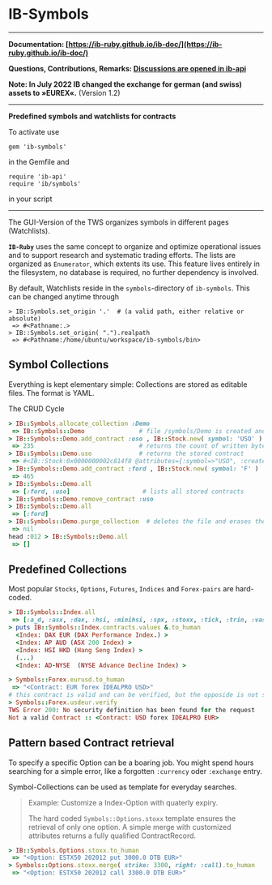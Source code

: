 # IB-Symbols

---
__Documentation: [https://ib-ruby.github.io/ib-doc/](https://ib-ruby.github.io/ib-doc/)__  

__Questions, Contributions, Remarks: [Discussions are opened in ib-api](https://github.com/ib-ruby/ib-api/discussions)__

__Note: In July 2022 IB changed the exchange for german (and swiss) assets to »EUREX«.__ (Version 1.2)

---

__Predefined symbols and watchlists for contracts__

To activate use

```
gem 'ib-symbols'
```
in the Gemfile and 
```
require 'ib-api'
require 'ib/symbols'
```
in your script

---

The GUI-Version of the TWS organizes symbols in different pages (Watchlists). 

**`IB-Ruby`** uses the same concept to organize and optimize operational issues and to support research and systematic trading efforts. The lists are organized as `Enumerator`, which extents its use. This feature lives entirely in the filesystem, no database is required, no further dependency is involved.

By default, Watchlists reside in the `symbols`-directory of `ib-symbols`. This can be changed anytime through
```
> IB::Symbols.set_origin '.'  # (a valid path, either relative or absolute)
 => #<Pathname:.> 
> IB::Symbols.set_origin( ".").realpath
 => #<Pathname:/home/ubuntu/workspace/ib-symbols/bin>
```


## Symbol Collections
Everything is kept elementary simple: Collections are stored as editable files. The format is YAML. 

The CRUD Cycle
```ruby
> IB::Symbols.allocate_collection :Demo
 => IB::Symbols::Demo               # file /symbols/Demo is created and Modul is established
> IB::Symbols::Demo.add_contract :uso , IB::Stock.new( symbol: 'USO' )
 => 235                             # returns the count of written bytes to the file 
> IB::Symbols::Demo.uso             # returns the stored contract
 => #<IB::Stock:0x0000000002c814f8 @attributes={:symbol=>"USO", :created_at=>2018-04-29 18:47:01 +0000, :con_id=>0, :right=>"", :exchange=>"SMART", :include_expired=>false, :sec_type=>"STK", :currency=>"USD"}> 
> IB::Symbols::Demo.add_contract :ford , IB::Stock.new( symbol: 'F' )
 => 465 
> IB::Symbols::Demo.all
 => [:ford, :uso]                    # lists all stored contracts
> IB::Symbols::Demo.remove_contract :uso
> IB::Symbols::Demo.all
 => [:ford] 
> IB::Symbols::Demo.purge_collection  # deletes the file and erases the contracts kept in memory
 => nil 
head :012 > IB::Symbols::Demo.all
 => [] 
```

## Predefined Collections

Most popular `Stocks`, `Options`, `Futures`, `Indices` and `Forex-pairs` are hard-coded.
```ruby
> IB::Symbols::Index.all
 => [:a_d, :asx, :dax, :hsi, :minihsi, :spx, :stoxx, :tick, :trin, :vasx, :vdax, :vhsi, :vix, :volume, :vstoxx] 
> puts IB::Symbols::Index.contracts.values &.to_human
  <Index: DAX EUR (DAX Performance Index.) >
  <Index: AP AUD (ASX 200 Index) >
  <Index: HSI HKD (Hang Seng Index) >
  (...)
  <Index: AD-NYSE  (NYSE Advance Decline Index) >

> Symbols::Forex.eurusd.to_human
 => "<Contract: EUR forex IDEALPRO USD>"
# this contract is valid and can be verified, but the opposide is not supported by IB
> Symbols::Forex.usdeur.verify
TWS Error 200: No security definition has been found for the request
Not a valid Contract :: <Contract: USD forex IDEALPRO EUR>
```

## Pattern based Contract retrieval

To specify a specific Option can be a boaring job. 
You might spend hours searching for a simple error, like a forgotten `:currency` oder `:exchange` entry.

Symbol-Collections can be used as template for everyday searches.

> Example: Customize a Index-Option with quaterly expiry.
>
> The hard coded `Symbols::Options.stoxx` template ensures the retrieval of only one option.
> A simple merge with customized attributes  returns a fully qualified ContractRecord.


```ruby
> IB::Symbols.Options.stoxx.to_human
 => "<Option: ESTX50 202012 put 3000.0 DTB EUR>" 
> Symbols::Options.stoxx.merge( strike: 3300, right: :call).to_human
 => "<Option: ESTX50 202012 call 3300.0 DTB EUR>" 

```



